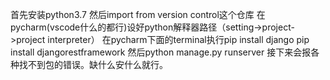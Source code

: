 首先安装python3.7
然后import from version control这个仓库
在pycharm(vscode什么的都行)设好python解释器路径（setting->project->project interpreter）
在pycharm下面的terminal执行pip install django
pip install djangorestframework
然后python manage.py runserver
接下来会报各种找不到包的错误。缺什么安什么就行。
